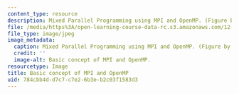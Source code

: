 ```yaml
---
content_type: resource
description: Mixed Parallel Programming using MPI and OpenMP. (Figure by MIT OpenCourseWare.)
file: /media/https%3A/open-learning-course-data-rc.s3.amazonaws.com/12-950-parallel-programming-for-multicore-machines-using-openmp-and-mpi-january-iap-2010/784cbb4dd7c7c7e26b3eb2c03f1583d3_12-950iap10-th.jpg
file_type: image/jpeg
image_metadata:
  caption: Mixed Parallel Programming using MPI and OpenMP. (Figure by MIT OpenCourseWare.)
  credit: ''
  image-alt: Basic concept of MPI and OpenMP.
resourcetype: Image
title: Basic concept of MPI and OpenMP
uid: 784cbb4d-d7c7-c7e2-6b3e-b2c03f1583d3
---
```

